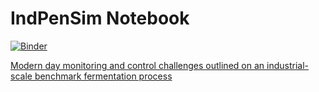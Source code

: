 # IndPenSim Notebook

[![Binder](https://mybinder.org/badge_logo.svg)](https://mybinder.org/v2/gh/StephenGoldie/indpensim-notebook/master)


[Modern day monitoring and control challenges outlined on an industrial-scale benchmark fermentation process](https://www.sciencedirect.com/science/article/pii/S0098135418305106)
